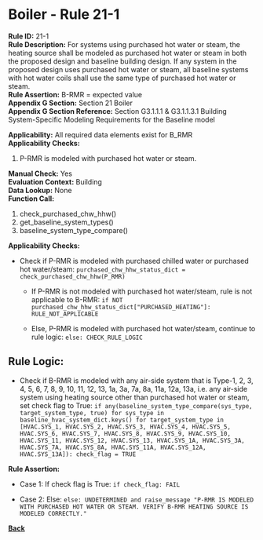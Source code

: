 
# Boiler - Rule 21-1  

**Rule ID:** 21-1  
**Rule Description:** For systems using purchased hot water or steam, the heating source shall be modeled as
purchased hot water or steam in both the proposed design and baseline building design. If any system in the proposed design uses purchased hot water or steam, all baseline systems with hot water coils shall use the same type of purchased hot water or steam.  
**Rule Assertion:** B-RMR = expected value  
**Appendix G Section:** Section 21 Boiler  
**Appendix G Section Reference:** Section G3.1.1.1 & G3.1.1.3.1 Building System-Specific Modeling Requirements for the Baseline model  

**Applicability:** All required data elements exist for B_RMR  
**Applicability Checks:**  

1. P-RMR is modeled with purchased hot water or steam.

**Manual Check:** Yes  
**Evaluation Context:** Building  
**Data Lookup:** None  
**Function Call:** 

1. check_purchased_chw_hhw()
2. get_baseline_system_types()
3. baseline_system_type_compare()

**Applicability Checks:**

- Check if P-RMR is modeled with purchased chilled water or purchased hot water/steam: `purchased_chw_hhw_status_dict = check_purchased_chw_hhw(P_RMR)`

  - If P-RMR is not modeled with purchased hot water/steam, rule is not applicable to B-RMR: `if NOT purchased_chw_hhw_status_dict["PURCHASED_HEATING"]: RULE_NOT_APPLICABLE`

  - Else, P-RMR is modeled with purchased hot water/steam, continue to rule logic: `else: CHECK_RULE_LOGIC`

## Rule Logic:  

- Check if B-RMR is modeled with any air-side system that is Type-1, 2, 3, 4, 5, 6, 7, 8, 9, 10, 11, 12, 13, 1a, 3a, 7a, 8a, 11a, 12a, 13a, i.e. any air-side system using heating source other than purchased hot water or steam, set check flag to True: `if any(baseline_system_type_compare(sys_type, target_system_type, true) for sys_type in baseline_hvac_system_dict.keys() for target_system_type in [HVAC.SYS_1, HVAC.SYS_2, HVAC.SYS_3, HVAC.SYS_4, HVAC.SYS_5, HVAC.SYS_6, HVAC.SYS_7, HVAC.SYS_8, HVAC.SYS_9, HVAC.SYS_10, HVAC.SYS_11, HVAC.SYS_12, HVAC.SYS_13, HVAC.SYS_1A, HVAC.SYS_3A, HVAC.SYS_7A, HVAC.SYS_8A, HVAC.SYS_11A, HVAC.SYS_12A, HVAC.SYS_13A]): check_flag = TRUE`

**Rule Assertion:**

- Case 1: If check flag is True: `if check_flag: FAIL`

- Case 2: Else: `else: UNDETERMINED and raise_message "P-RMR IS MODELED WITH PURCHASED HOT WATER OR STEAM. VERIFY B-RMR HEATING SOURCE IS MODELED CORRECTLY."`

**[Back](../_toc.md)**
